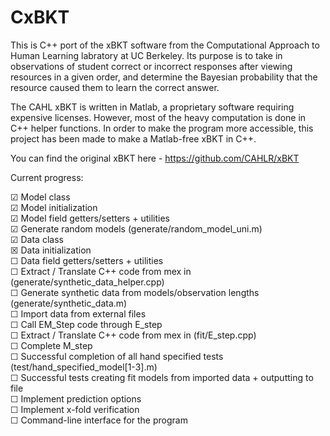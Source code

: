 # CxBKT

This is C++ port of the xBKT software from the Computational Approach to Human Learning labratory at UC Berkeley. Its purpose is to take in observations of student correct or incorrect responses after viewing resources in a given order, and determine the Bayesian probability that the resource caused them to learn the correct answer.

The CAHL xBKT is written in Matlab, a proprietary software requiring expensive licenses. However, most of the heavy computation is done in C++ helper functions. In order to make the program more accessible, this project has been made to make a Matlab-free xBKT in C++.

You can find the original xBKT here - https://github.com/CAHLR/xBKT

Current progress:

☑ Model class  
☑ Model initialization  
☑ Model field getters/setters + utilities  
☑ Generate random models (generate/random_model_uni.m)  
☑ Data class  
☒ Data initialization  
☐ Data field getters/setters + utilities  
☐ Extract / Translate C++ code from mex in (generate/synthetic_data_helper.cpp)  
☐ Generate synthetic data from models/observation lengths (generate/synthetic_data.m)  
☐ Import data from external files  
☐ Call EM_Step code through E_step  
☐ Extract / Translate C++ code from mex in (fit/E_step.cpp)  
☐ Complete M_step  
☐ Successful completion of all hand specified tests (test/hand_specified_model[1-3].m)  
☐ Successful tests creating fit models from imported data + outputting to file  
☐ Implement prediction options  
☐ Implement x-fold verification  
☐ Command-line interface for the program  
